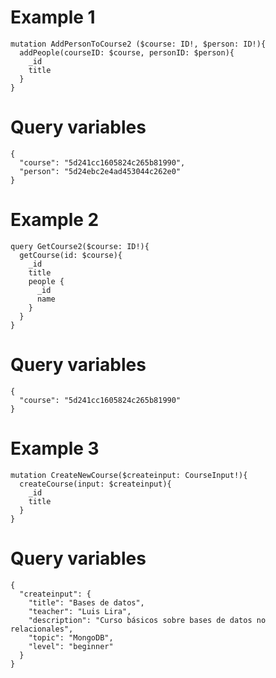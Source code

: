 # Example 1
```
mutation AddPersonToCourse2 ($course: ID!, $person: ID!){
  addPeople(courseID: $course, personID: $person){
    _id
    title
  }
}
```
# Query variables
```
{
  "course": "5d241cc1605824c265b81990",
  "person": "5d24ebc2e4ad453044c262e0"
}
```

# Example 2
```
query GetCourse2($course: ID!){
  getCourse(id: $course){
    _id
    title
    people {
      _id
      name
    }
  }
}
```
# Query variables
```
{
  "course": "5d241cc1605824c265b81990"
}
```
# Example 3
```
mutation CreateNewCourse($createinput: CourseInput!){
  createCourse(input: $createinput){
    _id
    title
  }
}
```
# Query variables
```
{
  "createinput": {
    "title": "Bases de datos",
    "teacher": "Luis Lira",
    "description": "Curso básicos sobre bases de datos no relacionales",
    "topic": "MongoDB",
    "level": "beginner"
  }
}
```